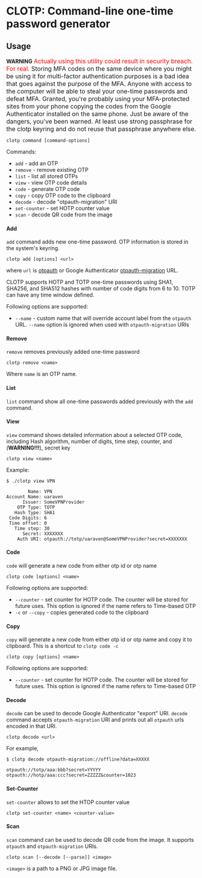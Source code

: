 # CLOTP: Command-line one-time password generator

## Usage

**WARNING**
<span style="font-size:12pt;" ><span style="color:red;">Actually using this utility could result in security breach. For real.</span> Storing MFA codes on the same device where you might be using it for multi-factor authentication purposes is a bad idea that goes against the purpose of the MFA. Anyone with access to the computer will be able to steal your one-time passwords and defeat MFA. Granted, you're probably using your MFA-protected sites from your phone copying the codes from the Google Authenticator installed on the same phone. Just be aware of the dangers, you've been warned. At least use strong passphrase for the clotp keyring and do not reuse that passphrase anywhere else.</span>


    clotp command [command-options]

Commands:
 
  - `add` - add an OTP
  - `remove` - remove existing OTP
  - `list` - list all stored OTPs
  - `view` - view OTP code details
  - `code` - generate OTP code
  - `copy` - copy OTP code to the clipboard
  - `decode` - decode "otpauth-migration" URI
  - `set-counter` - set HOTP counter value
  - `scan` - decode QR code from the image

#### Add

`add` command adds new one-time password. OTP information is stored in the system's keyring.

    clotp add [options] <url>

where `url` is [otpauth](https://github.com/google/google-authenticator/wiki/Key-Uri-Format) or Google Authenticator [otpauth-migration](https://github.com/google/google-authenticator-android/issues/118) URL.

CLOTP supports HOTP and TOTP one-time passwords using SHA1, SHA256, and SHA512 hashes with number of code digits from 6 to 10. TOTP can have any time window defined.

Following options are supported:

  - `--name` - custom name that will override account label from the `otpauth` URL. `--name` option is ignored when used with `otpauth-migration` URIs

#### Remove

`remove` removes previously added one-time password

    clotp remove <name>

Where `name` is an OTP name.

#### List

`list` command show all one-time passwords added previously with the `add` command.

#### View

`view` command shows detailed information about a selected OTP code, including Hash algorithm, number of digits, time step, counter, and (**WARNING!!!**), secret key

    clotp view <name>

Example:

```
$ ./clotp view VPN

        Name: VPN
Account Name: uaraven
      Issuer: SomeVPNProvider
    OTP Type: TOTP
   Hash Type: SHA1
 Code Digits: 6
 Time offset: 0
   Time step: 30
      Secret: XXXXXXX
    Auth URI: otpauth://totp/uaraven@SomeVPNProvider?secret=XXXXXXX
```


#### Code

`code` will generate a new code from either otp id or otp name

    clotp code [options] <name>

Following options are supported:
  
  - `--counter` - set counter for HOTP code. The counter will be stored for future uses. This option is ignored if the name refers to Time-based OTP
  - `-c` or `--copy` - copies generated code to the clipboard

#### Copy

`copy` will generate a new code from either otp id or otp name and copy it to clipboard. This is a shortcut to `clotp code -c`

    clotp copy [options] <name>

Following options are supported:

- `--counter` - set counter for HOTP code. The counter will be stored for future uses. This option is ignored if the name refers to Time-based OTP

#### Decode

`decode` can be used to decode Google Authenticator "export" URI. `decode` command accepts `otpauth-migration` URI and prints out all `otpauth` urls encoded in that URI.

    clotp decode <url>

For example,

    $ clotp decode otpauth-migration://offline?data=XXXXX

    otpauth://totp/aaa:bbb?secret=YYYYY
    otpauth://hotp/aaa:ccc?secret=ZZZZZ&counter=1023

#### Set-Counter

`set-counter` allows to set the HTOP counter value

    clotp set-counter <name> <counter-value>


#### Scan

`scan` command can be used to decode QR code from the image. It supports `otpauth` and `otpauth-migration` URIs.

    clotp scan [--decode [--parse]] <image>

`<image>` is a path to a PNG or JPG image file.